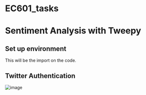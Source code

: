 # EC601_tasks
Sentiment Analysis with Tweepy
========
Set up environment
--

This will be the import on the code.

Twitter Authentication
--

![image](​ ​https://github.com/lexsaints/powershell/blob/master/IMG/ps2.png​​)
